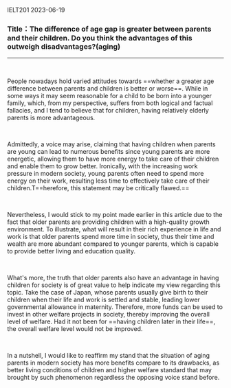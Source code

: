 IELT201 2023-06-19

### Title：The difference of age gap is greater between parents and their children. Do you think the advantages of this outweigh disadvantages?(aging)

---

<br/>

People nowadays hold varied attitudes towards ==whether a greater age difference between parents and children is better or worse==. While in some ways it may seem reasonable for a child to be born into a younger family, which, from my perspective, suffers from both logical and factual fallacies, and I tend to believe that for children, having relatively elderly parents is more advantageous.

<br/>

Admittedly, a voice may arise, claiming that having children when parents are young can lead to numerous benefits since young parents are more energetic, allowing them to have more energy to take care of their children and enable them to grow better. Ironically, with the increasing work pressure in modern society, young parents often need to spend more energy on their work, resulting less time to effectively take care of their children.T==herefore, this statement may be critically flawed.==

<br/>

Nevertheless, I would stick to my point made earlier in this article due to the fact that older parents are providing children with a high-quality growth environment. To illustrate, what will result in their rich experience in life and work is that older parents spend more time in society, thus their time and wealth are more abundant compared to younger parents, which is capable to provide better living and education quality.

<br/>

What's more, the truth that older parents also have an advantage in having children for society is of great value to help indicate my view regarding this topic. Take the case of Japan, whose parents usually give birth to their children when their life and work is settled and stable, leading lower governmental allowance in maternity. Therefore, more funds can be used to invest in other welfare projects in society, thereby improving the overall level of welfare. Had it not been for ==having children later in their life==, the overall welfare level would not be improved.

<br/>

In a nutshell, I would like to reaffirm my stand that the situation of aging parents in modern society has more benefits compare to its drawbacks, as better living conditions of children and higher welfare standard that may brought by such phenomenon regardless the opposing voice stand before.

